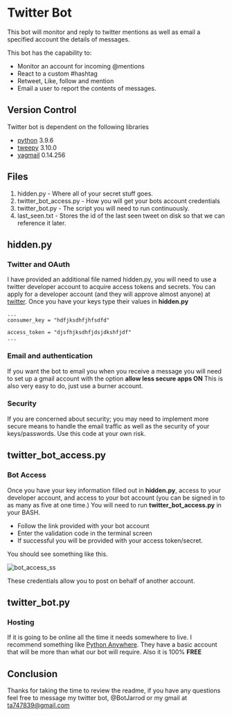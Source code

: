 
# Twitter Bot

This bot will monitor and reply to twitter mentions as well as email a specified account the details of messages.


This bot has the capability to:

- Monitor an account for incoming @mentions
- React to a custom #hashtag
- Retweet, Like, follow and mention
- Email a user to report the contents of messages.

## Version Control

Twitter bot is dependent on the following libraries

- [python](https://docs.python.org/3/) 3.9.6 
- [tweepy](https://docs.tweepy.org/en/stable/install.html) 3.10.0 
- [yagmail](https://yagmail.readthedocs.io/en/latest/setup.html) 0.14.256

## Files

1. hidden.py - Where all of your secret stuff goes.
2. twitter_bot_access.py - How you will get your bots account credentials
3. twitter_bot.py - The script you will need to run continuously.
4. last_seen.txt - Stores the id of the last seen tweet on disk so that we can reference it later.

## hidden.py

### Twitter and OAuth
I have provided an additional file named hidden.py, you will need to use a twitter developer account to acquire access tokens and secrets. You can apply for a developer account (and they will approve almost anyone) at [twitter](https://developer.twitter.com/en/apply-for-access). Once you have your keys type their values in **hidden.py**

    ...
    consumer_key = "hdfjksdhfjhfsdfd"
     
    access_token = "djsfhjksdhfjdsjdkshfjdf"
    ...

### Email and authentication
If you want the bot to email you when you receive a message you will need to set up a gmail account with the option **allow less secure apps ON** This is also very easy to do, just use a burner account.

### Security
If you are concerned about security; you may need to implement more secure means to handle the email traffic as well as the security of your keys/passwords. Use this code at your own risk.

## twitter_bot_access.py

### Bot Access
Once you have your key information filled out in **hidden.py**, access to your developer account, and access to your bot account (you can be signed in to as many as five at one time.) You will need to run **twitter_bot_access.py** in your BASH. 

- Follow the link provided with your bot account
- Enter the validation code in the terminal screen
- If successful you will be provided with your access token/secret.

You should see something like this.

![bot_access_ss](https://user-images.githubusercontent.com/87616660/129512022-9847460e-91f2-4bc5-b2a2-8e438ea9275e.png)

These credentials allow you to post on behalf of another account.

## twitter_bot.py

### Hosting
If it is going to be online all the time it needs somewhere to live. I recommend something like [Python Anywhere](https://www.pythonanywhere.com/user/Xiji/). They have a basic account that will be more than what our bot will require. Also it is 100% **FREE**

## Conclusion
Thanks for taking the time to review the readme, if you have any questions feel free to message my twitter bot, @BotJarrod or my gmail at ta747839@gmail.com
